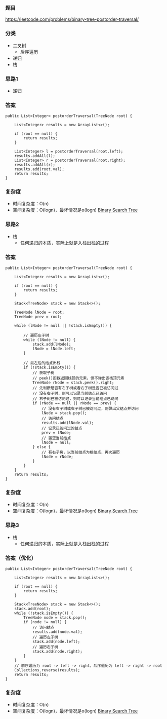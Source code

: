 ### 题目
https://leetcode.com/problems/binary-tree-postorder-traversal/

### 分类
* 二叉树
    * 后序遍历
* 递归
* 栈

### 思路1
* 递归

### 答案
```
public List<Integer> postorderTraversal(TreeNode root) {
    
    List<Integer> results = new ArrayList<>();
    
    if (root == null) {
        return results;
    }
    
    List<Integer> l = postorderTraversal(root.left);
    results.addAll(l);
    List<Integer> r = postorderTraversal(root.right);
    results.addAll(r);
    results.add(root.val);
    return results;
}
```

### 复杂度
* 时间复杂度：O(n)
* 空间复杂度：O(logn)，最坏情况是o(logn) [Binary Search Tree](https://github.com/HolmesJJ/CS2040S-Data-Structures-and-Algorithms/wiki/Binary-Search-Tree)

### 思路2
* 栈
    * 任何递归的本质，实际上就是入栈出栈的过程

### 答案
```
public List<Integer> postorderTraversal(TreeNode root) {
    
    List<Integer> results = new ArrayList<>();

    if (root == null) {
        return results;
    }

    Stack<TreeNode> stack = new Stack<>();

    TreeNode lNode = root;
    TreeNode prev = root;
    
    while (lNode != null || !stack.isEmpty()) {
        
        // 遍历左子树
        while (lNode != null) {
            stack.add(lNode);
            lNode = lNode.left;
        }
        
        // 最左边的结点出栈
        if (!stack.isEmpty()) {
            // 获取子树
            // peek()函数返回栈顶的元素，但不弹出该栈顶元素
            TreeNode rNode = stack.peek().right;
            // 先判断是否有右子树或者右子树是否已被访问过
            // 没有右子树，则可以记录当前结点已访问
            // 右子树已被访问过，则可以记录当前结点已访问
            if (rNode == null || rNode == prev) {
                // 没有右子树或右子树已被访问过，则弹出父结点并访问
                lNode = stack.pop();
                // 访问结点
                results.add(lNode.val);
                // 记录已访问过的结点
                prev = lNode;
                // 置空当前结点
                lNode = null;
            } else {
                // 有右子树，以当前结点为根结点，再次遍历
                lNode = rNode;
            }
        }
    }
    return results;
}
```

### 复杂度
* 时间复杂度：O(n)
* 空间复杂度：O(logn)，最坏情况是o(logn) [Binary Search Tree](https://github.com/HolmesJJ/CS2040S-Data-Structures-and-Algorithms/wiki/Binary-Search-Tree)

### 思路3
* 栈
    * 任何递归的本质，实际上就是入栈出栈的过程

### 答案（优化）
```
public List<Integer> postorderTraversal(TreeNode root) {
    
    List<Integer> results = new ArrayList<>();

    if (root == null) {
        return results;
    }

    Stack<TreeNode> stack = new Stack<>();
    stack.add(root);
    while (!stack.isEmpty()) {
        TreeNode node = stack.pop();
        if (node != null) {
            // 访问结点
            results.add(node.val);
            // 遍历左子树
            stack.add(node.left);
            // 遍历右子树
            stack.add(node.right);
        }
    }
    // 前序遍历为 root -> left -> right，后序遍历为 left -> right -> root
    Collections.reverse(results);
    return results;
}
```

### 复杂度
* 时间复杂度：O(n)
* 空间复杂度：O(logn)，最坏情况是o(logn) [Binary Search Tree](https://github.com/HolmesJJ/CS2040S-Data-Structures-and-Algorithms/wiki/Binary-Search-Tree)
